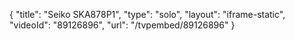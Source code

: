 {
    "title": "Seiko SKA878P1",
    "type": "solo",
    "layout": "iframe-static",
    "videoId": "89126896",
    "url": "\/tvpembed\/89126896"
}